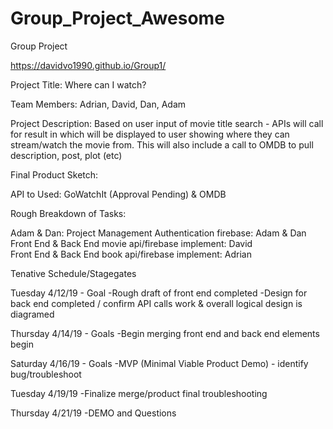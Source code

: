 # Group_Project_Awesome
Group Project

https://davidvo1990.github.io/Group1/

Project Title: Where can I watch?

Team Members: Adrian, David, Dan, Adam

Project Description: Based on user input of movie title search - APIs will call for result in which will be displayed to user showing where they can stream/watch the movie from. This will also include a call to OMDB to pull description, post, plot (etc)

Final Product Sketch:

API to Used: GoWatchIt (Approval Pending) & OMDB

Rough Breakdown of Tasks: 

Adam & Dan: Project Management
Authentication firebase: Adam & Dan
Front End & Back End movie api/firebase implement: David  
Front End & Back End book api/firebase implement: Adrian

Tenative Schedule/Stagegates

Tuesday 4/12/19 - Goal
-Rough draft of front end completed
-Design for back end completed / confirm API calls work & overall logical design is diagramed

Thursday 4/14/19 - Goals
-Begin merging front end and back end elements begin

Saturday 4/16/19 - Goals
-MVP (Minimal Viable Product Demo) - identify bug/troubleshoot

Tuesday 4/19/19
-Finalize merge/product final troubleshooting

Thursday 4/21/19 
-DEMO and Questions

